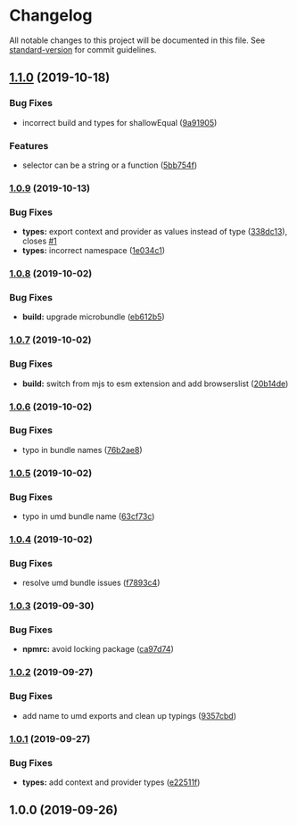 # Changelog

All notable changes to this project will be documented in this file. See [standard-version](https://github.com/conventional-changelog/standard-version) for commit guidelines.

## [1.1.0](https://github.com/mihar-22/preact-hooks-unistore/compare/v1.0.9...v1.1.0) (2019-10-18)


### Bug Fixes

* incorrect build and types for shallowEqual ([9a91905](https://github.com/mihar-22/preact-hooks-unistore/commit/9a91905))


### Features

* selector can be a string or a function ([5bb754f](https://github.com/mihar-22/preact-hooks-unistore/commit/5bb754f))

### [1.0.9](https://github.com/mihar-22/preact-hooks-unistore/compare/v1.0.8...v1.0.9) (2019-10-13)


### Bug Fixes

* **types:** export context and provider as values instead of type ([338dc13](https://github.com/mihar-22/preact-hooks-unistore/commit/338dc13)), closes [#1](https://github.com/mihar-22/preact-hooks-unistore/issues/1)
* **types:** incorrect namespace ([1e034c1](https://github.com/mihar-22/preact-hooks-unistore/commit/1e034c1))

### [1.0.8](https://github.com/mihar-22/preact-hooks-unistore/compare/v1.0.7...v1.0.8) (2019-10-02)


### Bug Fixes

* **build:** upgrade microbundle ([eb612b5](https://github.com/mihar-22/preact-hooks-unistore/commit/eb612b5))

### [1.0.7](https://github.com/mihar-22/preact-hooks-unistore/compare/v1.0.6...v1.0.7) (2019-10-02)


### Bug Fixes

* **build:** switch from mjs to esm extension and add browserslist ([20b14de](https://github.com/mihar-22/preact-hooks-unistore/commit/20b14de))

### [1.0.6](https://github.com/mihar-22/preact-hooks-unistore/compare/v1.0.5...v1.0.6) (2019-10-02)


### Bug Fixes

* typo in bundle names ([76b2ae8](https://github.com/mihar-22/preact-hooks-unistore/commit/76b2ae8))

### [1.0.5](https://github.com/mihar-22/preact-hooks-unistore/compare/v1.0.4...v1.0.5) (2019-10-02)


### Bug Fixes

* typo in umd bundle name ([63cf73c](https://github.com/mihar-22/preact-hooks-unistore/commit/63cf73c))

### [1.0.4](https://github.com/mihar-22/preact-hooks-unistore/compare/v1.0.3...v1.0.4) (2019-10-02)


### Bug Fixes

* resolve umd bundle issues ([f7893c4](https://github.com/mihar-22/preact-hooks-unistore/commit/f7893c4))

### [1.0.3](https://github.com/mihar-22/preact-hooks-unistore/compare/v1.0.2...v1.0.3) (2019-09-30)


### Bug Fixes

* **npmrc:** avoid locking package ([ca97d74](https://github.com/mihar-22/preact-hooks-unistore/commit/ca97d74))

### [1.0.2](https://github.com/mihar-22/preact-hooks-unistore/compare/v1.0.1...v1.0.2) (2019-09-27)


### Bug Fixes

* add name to umd exports and clean up typings ([9357cbd](https://github.com/mihar-22/preact-hooks-unistore/commit/9357cbd))

### [1.0.1](https://github.com/mihar-22/preact-hooks-unistore/compare/v1.0.0...v1.0.1) (2019-09-27)


### Bug Fixes

* **types:** add context and provider types ([e22511f](https://github.com/mihar-22/preact-hooks-unistore/commit/e22511f))

## 1.0.0 (2019-09-26)
